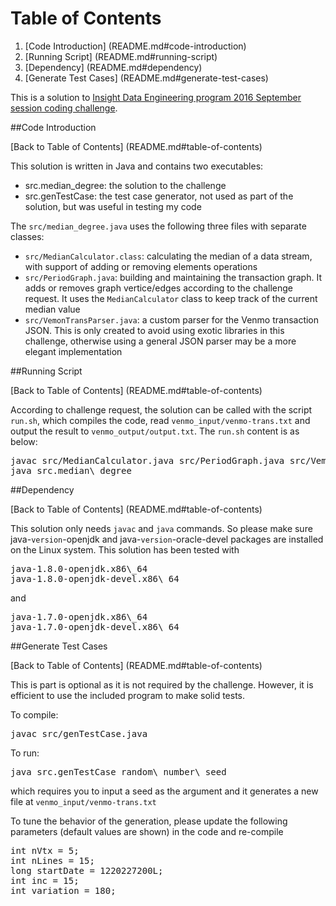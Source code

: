 # Table of Contents

1. [Code Introduction] (README.md#code-introduction)
2. [Running Script] (README.md#running-script)
3. [Dependency] (README.md#dependency)
4. [Generate Test Cases] (README.md#generate-test-cases)

This is a solution to [Insight Data Engineering program 2016 September session coding challenge](https://github.com/InsightDataScience/coding-challenge).

##Code Introduction

[Back to Table of Contents] (README.md#table-of-contents)

This solution is written in Java and contains two executables:
- src.median\_degree: the solution to the challenge
- src.genTestCase: the test case generator, not used as part of the solution, but was useful in testing my code

The `src/median_degree.java` uses the following three files with separate classes:
- `src/MedianCalculator.class`: calculating the median of a data stream, with support of adding or removing elements operations
- `src/PeriodGraph.java`: building and maintaining the transaction graph. It adds or removes graph vertice/edges according to the challenge request. It uses the `MedianCalculator` class to keep track of the current median value
- `src/VemonTransParser.java`: a custom parser for the Venmo transaction JSON. This is only created to avoid using exotic libraries in this challenge, otherwise using a general JSON parser may be a more elegant implementation

##Running Script

[Back to Table of Contents] (README.md#table-of-contents)

According to challenge request, the solution can be called with the script `run.sh`, which compiles the code, read `venmo_input/venmo-trans.txt` and output the result to `venmo_output/output.txt`. The `run.sh` content is as below:
<pre>
javac src/MedianCalculator.java src/PeriodGraph.java src/VemonTransParser.java src/median\_degree.java
java src.median\_degree
</pre>

##Dependency 

[Back to Table of Contents] (README.md#table-of-contents)

This solution only needs `javac` and `java` commands. So please make sure java-`version`-openjdk and java-`version`-oracle-devel packages are installed on the Linux system.
This solution has been tested with 
<pre>
java-1.8.0-openjdk.x86\_64
java-1.8.0-openjdk-devel.x86\_64
</pre>
and
<pre>
java-1.7.0-openjdk.x86\_64
java-1.7.0-openjdk-devel.x86\_64
</pre>

##Generate Test Cases

[Back to Table of Contents] (README.md#table-of-contents)

This is part is optional as it is not required by the challenge. However, it is efficient to use the included program to make solid tests.

To compile:
<pre>
javac src/genTestCase.java
</pre>

To run:
<pre>
java src.genTestCase random\_number\_seed
</pre>
which requires you to input a seed as the argument and it generates a new file at `venmo_input/venmo-trans.txt`

To tune the behavior of the generation, please update the following parameters (default values are shown) in the code and re-compile
<pre>
int nVtx = 5;
int nLines = 15;
long startDate = 1220227200L;
int inc = 15;
int variation = 180;
</pre>
